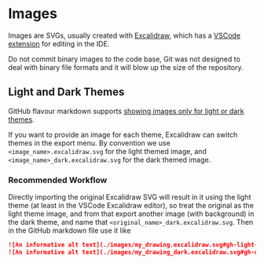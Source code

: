 # Images

Images are SVGs, usually created with [Excalidraw](https://excalidraw.com/), which has a [VSCode extension](https://marketplace.visualstudio.com/items?itemName=pomdtr.excalidraw-editor) for editing in the IDE.

Do not commit binary images to the code base, Git was not designed to deal with binary file formats and it will blow up the size of the repository.

## Light and Dark Themes

GitHub flavour markdown supports [showing images only for light or dark themes](https://docs.github.com/en/get-started/writing-on-github/getting-started-with-writing-and-formatting-on-github/basic-writing-and-formatting-syntax#specifying-the-theme-an-image-is-shown-to).

If you want to provide an image for each theme, Excalidraw can switch themes in the export menu. By convention we use `<image_name>.excalidraw.svg` for the light themed image, and `<image_name>_dark.excalidraw.svg` for the dark themed image.

### Recommended Workflow

Directly importing the original Excalidraw SVG will result in it using the light theme (at least in the VSCode Excalidraw editor), so treat the original as the light theme image, and from that export another image (with background) in the dark theme, and name that `<original_name>_dark.excalidraw.svg`. Then in the GitHub markdown file use it like

```markdown
![An informative alt text](./images/my_drawing.excalidraw.svg#gh-light-mode-only)
![An informative alt text](./images/my_drawing_dark.excalidraw.svg#gh-dark-mode-only)
```
